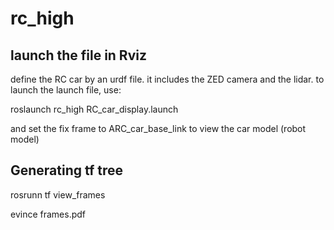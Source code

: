# rc_high

## launch the file in Rviz

define the RC car by an urdf file. it includes the ZED camera and the lidar.
to launch the launch file, use:

roslaunch rc_high RC_car_display.launch

and set the fix frame to ARC_car_base_link to view the car model (robot model)

## Generating tf tree 

rosrunn tf view_frames

evince frames.pdf
